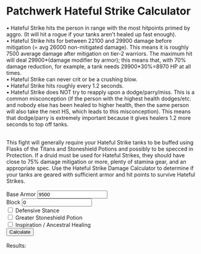 
<div id="header">
<h1>Patchwerk Hateful Strike Calculator</h1>
</div>

<div id="content">
<div id="text"></div>
	
&#8226; Hateful Strike hits the person in range with the most hitpoints primed by aggro. (It will hit a rogue if your tanks aren't healed up fast enough).<br>
&#8226; Hateful Strike hits for between 22100 and 29900 damage before mitigation (= avg 26000 non-mitigated damage). This means it is roughly 7500 average damage after mitigation on tier-2 warriors. The maximum hit will deal 29900*(damage modifier by armor); this means that, with 70% damage reduction, for example, a tank needs 29900*30%=8970 HP at all times.<br>
&#8226; Hateful Strike can never crit or be a crushing blow.<br>
&#8226; Hateful Strike hits roughly every 1.2 seconds.<br>
&#8226; Hateful Strike does NOT try to reapply upon a dodge/parry/miss. This is a common misconception (if the person with the highest health dodges/etc. and nobody else has been healed to higher health, then the same person will also take the next HS, which leads to this misconception). This means that dodge/parry is extremely important because it gives healers 1.2 more seconds to top off tanks.<br><br>

This fight will generally require your Hateful Strike tanks to be buffed using Flasks of the Titans and Stoneshield Potions and possibly to be specced in Protection.  If a druid must be used for Hateful Strikes, they should have close to 75% damage mitigation or more, plenty of stamina gear, and an appropriate spec.  Use the Hateful Strike Damage Calculator to determine if your tanks are geared with sufficient armor and hit points to survive Hateful Strikes.
<br><br>
Base Armor <input id="armor" value="9500"/><br>
Block <input id="block" value="0"/><br>
<input id="stance" type="checkbox"/> Defensive Stance<br>
<input id="stoneshield" type="checkbox"/> Greater Stoneshield Potion<br>
<input id="inspiration" type="checkbox"/> Inspiration / Ancestral Healing<br>
<input id="recalc" type="button" value="Calculate" onclick="Calculate()">
<br><br>
Results:
<div id="output">&nbsp;</div>
		
		
	
</div>

<script>
var _____WB$wombat$assign$function_____ = function(name) {return (self._wb_wombat && self._wb_wombat.local_init && self._wb_wombat.local_init(name)) || self[name]; };
if (!self.__WB_pmw) { self.__WB_pmw = function(obj) { this.__WB_source = obj; return this; } }
{
  let window = _____WB$wombat$assign$function_____("window");
  let self = _____WB$wombat$assign$function_____("self");
  let document = _____WB$wombat$assign$function_____("document");
  let location = _____WB$wombat$assign$function_____("location");
  let top = _____WB$wombat$assign$function_____("top");
  let parent = _____WB$wombat$assign$function_____("parent");
  let frames = _____WB$wombat$assign$function_____("frames");
  let opener = _____WB$wombat$assign$function_____("opener");

function GetDamageDone(stats, damage)
{
   var armor = stats.armor;

   if (stats.stoneshield) armor += 2000;
   if (stats.inspiration) armor *= 1.25;

   var mitigated = 1 - armor / (armor + 5755);

   if (mitigated < 0.25) mitigated = 0.25;
   damage = damage * mitigated;

   if (stats.stance) damage *= 0.9;

   damage -= stats.block;

   if (damage < 0) damage = 0;

   return damage;
}

function Calculate()
{
   stats = {
      armor:parseFloat(document.getElementById("armor").value),
      block:parseFloat(document.getElementById("block").value),
      stance:document.getElementById("stance").checked,
      stoneshield:document.getElementById("stoneshield").checked,
      inspiration:document.getElementById("inspiration").checked
   };
   var damage;
   var outstr;

   outstr = "\n";
   outstr += "Maximum Damage = " + String(GetDamageDone(stats, 29900)) + "<br>\n";
   outstr += "Minimum Damage = " + String(GetDamageDone(stats, 22100)) + "<br>\n";
   
   document.getElementById("output").innerHTML = outstr;
}

}
</script>




